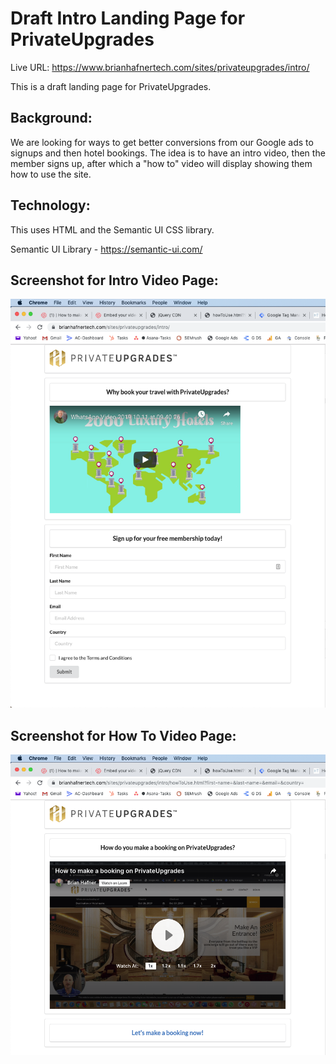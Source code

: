 # Draft Intro Landing Page for PrivateUpgrades

Live URL: <a href="https://www.brianhafnertech.com/sites/privateupgrades/intro/" target="_blank">https://www.brianhafnertech.com/sites/privateupgrades/intro/</a>

This is a draft landing page for PrivateUpgrades.

Background:
----------------------------------------------------
We are looking for ways to get better conversions from our Google ads to signups and then hotel bookings.  The idea is to have an intro video, then the member signs up, after which a "how to" video will display showing them how to use the site.

Technology:
----------------------------------------------------
This uses HTML and the Semantic UI CSS library.

Semantic UI Library - https://semantic-ui.com/

Screenshot for Intro Video Page:
--------------------------------

<img src="IntroVideoScreenShot.png">

Screenshot for How To Video Page:
--------------------------------

<img src="HowToVideoScreenShot.png">


